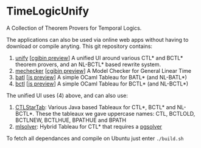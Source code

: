 # TimeLogicUnify
A Collection of Theorem Provers for Temporal Logics.

The applications can also be used via online web apps without having to download or compile anyting. This git repository contains:

1. [unify](./rewrite3) [[cgibin preview](http://staffhome.ecm.uwa.edu.au/~00061811/unified.html)] A unified UI around various CTL* and BCTL* theorem provers, and an NL-BCTL* based rewrite system.
2. [mechecker](./rewrite3) [[cgibin preview](http://staffhome.ecm.uwa.edu.au/~00061811/papers/mechecker.html)] A Model Checker for General Linear Time
3. [batl](./ATL/batl.ml) [[js preview](http://www.dansted.org/app/batl.html)] A simple OCaml Tableau for BATL* (and NL-BATL*)
4. [bctl](./ATL/bctl.ml) [[js preview](http://www.dansted.org/app/bctl.html)] A simple OCaml Tableau for BCTL* (and NL-BCTL*)

The unified UI uses (4) above, and can also use:

1. [CTLStarTab](https://github.com/gmatht/CTLStarTab): Various Java based Tableaux for CTL*, BCTL* and NL-BCTL*. These the tableaux we gave uppercase names: CTL, BCTLOLD, BCTLNEW, BCTLHUE, BPATHUE and BPATH 
2. [mlsolver](https://github.com/tcsprojects/mlsolver): Hybrid Tableau for CTL* that requires a [pgsolver](https://github.com/tcsprojects/pgsolver)

To fetch all dependances and compile on Ubuntu just enter `./build.sh` 






